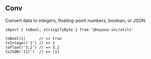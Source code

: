 ## Conv

Convert data to integers, floating-point numbers, boolean, or JSON.

```
import { toBool, stringifyByte } from '@heyooo-inc/utils'

toBool(1)      // => true
toInteger('1') // => 1
toFloat('3.2') // => 3.2
toJSON('[1]')  // => [1]
```